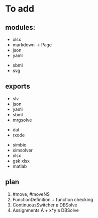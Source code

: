 # To add

## modules:

+ xlsx
+ markdown -> Page
+ json
+ yaml
- sbml
- svg

## exports

+ slv
+ json
+ yaml
+ sbml
+ mrgsolve
- dat
- rxode
+ simbio
+ simsolver
+ xlsx
+ gsk xlsx
+ matlab

## plan

1. #move, #moveNS
1. FunctionDefinition + function checking
1. ContinuousSwitcher в DBSolve
1. Assignments A + x*y в DBSolve
